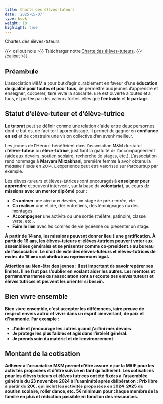 ```yaml
---
title: Charte des élèves-tuteurs
date: '2025-05-07'
type: book
weight: 10
highlight: true
---
```


Chartes des élèves-tuteurs

<!--more-->

{{< callout note >}}
Télécharger notre <a href="https://www.mathsetmaryam.fr/u/Charte_eleves_tuteurs.pdf/">Charte des élèves-tuteurs</a>.
{{< /callout >}}

## Préambule

L’association M&M a pour but d’agir durablement en faveur d’une <b>éducation de qualité pour toutes et pour tous</b>, de permettre aux jeunes d’apprendre et enseigner, coopérer, faire vivre la solidarité. Elle est ouverte à toutes et à tous, et portée par des valeurs fortes telles que <b>l’entraide</b> et <b>le partage</b>.

## Statut d’élève-tuteur et d’élève-tutrice
<b>Le tutorat</b> peut se définir comme une relation d'aide entre deux personnes dont le but est de faciliter l'apprentissage. Il permet de gagner en <b>confiance en soi</b> et de construire une vision collective d’un avenir meilleur. 

Les jeunes de l'Hérault bénéficient dans l’association M&M du statut d’<b>élève-tuteur</b> ou <b>élève-tutrice</b>, justifiant la gratuité de l’accompagnement (aide aux devoirs, soutien scolaire, recherche de stages, etc.). L’association rend hommage à <b>Maryam Mirzakhani</b>, première femme à avoir obtenu la médaille Fields en 2014. L’expérience peut être valorisée sur Parcoursup par exemple.

Les élèves-tuteurs et élèves-tutrices sont encouragés à <b>enseigner pour apprendre</b> et peuvent intervenir, sur la base du <b>volontariat</b>, au cours de <b>missions avec un mentor diplômé</b> pour :
* <b>Co animer</b> une aide aux devoirs, un stage de pré-rentrée, etc.
* <b>Co réaliser</b> une étude, des entretiens, des témoignages ou des montages.
* <b>Accompagner</b> une activité ou une sortie (théâtre, patinoire, classe verte, etc.).
* <b>Faire le lien</b> avec les comités de vie lycéenne ou présenter un stage.

<b>À partir de 14 ans, les missions peuvent donner lieu à une <b>gratification</b>. 
<b>À partir de 16 ans, les élèves-tuteurs et élèves-tutrices peuvent <b>voter aux assemblées générales</b> et se présenter comme <b>co-président.e</b> au bureau de l’association. Le <b>droit de vote</b> des élèves-tuteurs et élèves-tutrices de moins de 16 ans est attribué au représentant légal.

<b>Attention au bien-être des jeunes</b> : Il est important de savoir repérer ses limites. Il ne faut pas s’oublier en voulant aider les autres. Les mentors et parrains/marraines de l’association sont à l’écoute des élèves tuteurs et élèves tutrices et peuvent les orienter si besoin.

## Bien vivre ensemble
Bien vivre ensemble, c'est accepter les différences, faire preuve de respect envers autrui et vivre dans un esprit <b>bienveillant</b>, de paix et d'harmonie. Par exemple :
* <b>J’aide et j’encourage</b> les autres quand j’ai fini mes devoirs.
* <b>Je protège</b> les plus faibles et agis dans l’intérêt général.
* <b>Je prends soin</b> du matériel et de l’environnement.

## Montant de la cotisation
Adhérer à l’association M&M permet d’<b>être assuré.e par la MAIF</b> pour les activités proposées et d’<b>être suivi.e en tant qu’adhérent</b>. Les cotisations pour les élèves tuteurs et élèves tutrices ont été fixées à l’assemblée générale du 23 novembre 2024 à l’unanimité après délibération : <b>Prix libre à partir de 20€</b>, qui inclut les activités proposées en 2024-2025 de soutien scolaire, roller dance, etc. 5€ minimum pour chaque membre de la famille en plus et réduction possible en fonction des ressources.